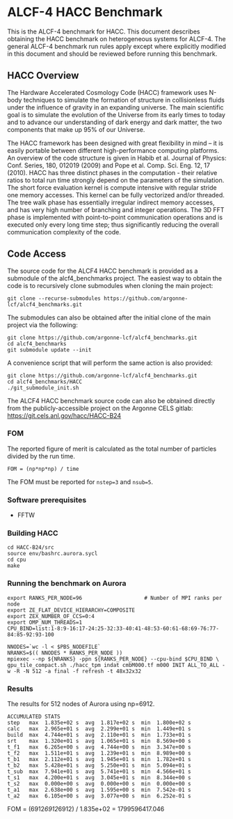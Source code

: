 # ALCF-4 HACC Benchmark

This is the ALCF-4 benchmark for HACC. This document describes obtaining the HACC benchmark on heterogeneous systems for ALCF-4. The general ALCF-4 benchmark run rules apply except where explicitly modified in this document and should be reviewed before running this benchmark.

## HACC Overview

The Hardware Accelerated Cosmology Code (HACC) framework uses N-body techniques to simulate the formation of structure in collisionless fluids under the influence of gravity in an expanding universe. The main scientific goal is to simulate the evolution of the Universe from its early times to today and to advance our understanding of dark energy and dark matter, the two components that make up 95% of our Universe.

The HACC framework has been designed with great flexibility in mind – it is easily portable between different high-performance computing platforms. An overview of the code structure is given in Habib et al. Journal of Physics: Conf. Series, 180, 012019 (2009) and Pope et al. Comp. Sci. Eng. 12, 17 (2010). HACC has three distinct phases in the computation - their relative ratios to total run time strongly depend on the parameters of the simulation. The short force evaluation kernel is compute intensive with regular stride one memory accesses. This kernel can be fully vectorized and/or threaded. The tree walk phase has essentially irregular indirect memory accesses, and has very high number of branching and integer operations. The 3D FFT phase is implemented with point-to-point communication operations and is executed only every long time step; thus significantly reducing the overall communication complexity of the code.

## Code Access

The source code for the ALCF4 HACC benchmark is provided as a submodule of the alcf4_benchmarks project. The easiest way to obtain the code is to recursively clone submodules when cloning the main project:
```
git clone --recurse-submodules https://github.com/argonne-lcf/alcf4_benchmarks.git
```

The submodules can also be obtained after the initial clone of the main project via the following:
```
git clone https://github.com/argonne-lcf/alcf4_benchmarks.git
cd alcf4_benchmarks
git submodule update --init
```

A convenience script that will perform the same action is also provided:
```
git clone https://github.com/argonne-lcf/alcf4_benchmarks.git
cd alcf4_benchmarks/HACC
./git_submodule_init.sh
```

The ALCF4 HACC benchmark source code can also be obtained directly from the publicly-accessible project on the Argonne CELS gitlab: https://git.cels.anl.gov/hacc/HACC-B24

### FOM

The reported figure of merit is calculated as the total number of particles divided by the run time.
```
FOM = (np*np*np) / time
```
The FOM must be reported for `nstep=3` and `nsub=5`.

### Software prerequisites

* FFTW 

### Building HACC

```
cd HACC-B24/src
source env/bashrc.aurora.sycl
cd cpu
make
```

### Running the benchmark on Aurora
```
export RANKS_PER_NODE=96				    # Number of MPI ranks per node
export ZE_FLAT_DEVICE_HIERARCHY=COMPOSITE
export ZEX_NUMBER_OF_CCS=0:4
export OMP_NUM_THREADS=1
CPU_BIND=list:1-8:9-16:17-24:25-32:33-40:41-48:53-60:61-68:69-76:77-84:85-92:93-100

NNODES=`wc -l < $PBS_NODEFILE`
NRANKS=$(( NNODES * RANKS_PER_NODE ))
mpiexec --np ${NRANKS} -ppn ${RANKS_PER_NODE} --cpu-bind $CPU_BIND \
gpu_tile_compact.sh ./hacc_tpm indat cmbM000.tf m000 INIT ALL_TO_ALL -w -R -N 512 -a final -f refresh -t 48x32x32
```

### Results
The results for 512 nodes of Aurora using np=6912. 

```
ACCUMULATED STATS
step   max  1.835e+02 s  avg  1.817e+02 s  min  1.800e+02 s
calc   max  2.965e+01 s  avg  2.299e+01 s  min  1.449e+01 s
build  max  4.744e+01 s  avg  2.110e+01 s  min  1.733e+01 s
srt    max  1.320e+01 s  avg  1.065e+01 s  min  8.569e+00 s
t_f1   max  6.265e+00 s  avg  4.744e+00 s  min  3.347e+00 s
t_f2   max  1.511e+01 s  avg  1.239e+01 s  min  8.989e+00 s
t_b1   max  2.112e+01 s  avg  1.945e+01 s  min  1.782e+01 s
t_b2   max  5.428e+01 s  avg  5.250e+01 s  min  5.094e+01 s
t_sub  max  7.941e+01 s  avg  5.741e+01 s  min  4.566e+01 s
t_s1   max  4.200e+01 s  avg  3.045e+01 s  min  8.344e+00 s
t_s2   max  0.000e+00 s  avg  0.000e+00 s  min  0.000e+00 s
t_a1   max  2.638e+00 s  avg  1.595e+00 s  min  7.542e-01 s
t_a2   max  6.105e+00 s  avg  3.077e+00 s  min  6.252e-01 s
```

FOM = (6912*6912*6912) / 1.835e+02 = 1799596417.046

